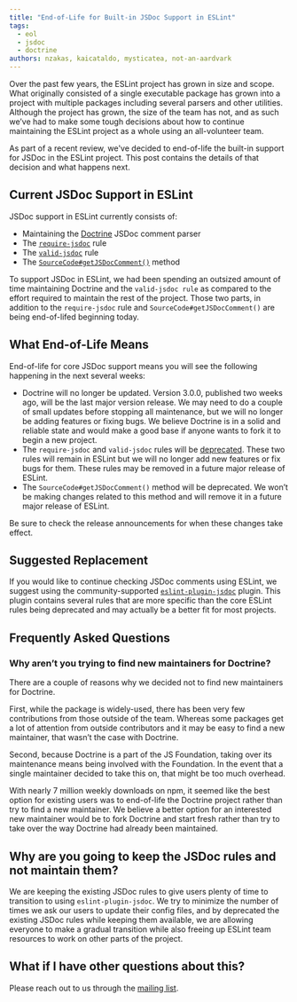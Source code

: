 ```yaml
---
title: "End-of-Life for Built-in JSDoc Support in ESLint"
tags:
  - eol
  - jsdoc
  - doctrine
authors: nzakas, kaicataldo, mysticatea, not-an-aardvark
---
```


Over the past few years, the ESLint project has grown in size and scope. What originally consisted of a single executable package has grown into a project with multiple packages including several parsers and other utilities. Although the project has grown, the size of the team has not, and as such we’ve had to make some tough decisions about how to continue maintaining the ESLint project as a whole using an all-volunteer team.

As part of a recent review, we've decided to end-of-life the built-in support for JSDoc in the ESLint project. This post contains the details of that decision and what happens next.

## Current JSDoc Support in ESLint

JSDoc support in ESLint currently consists of:

* Maintaining the [Doctrine](https://github.com/eslint/doctrine) JSDoc comment parser
* The [`require-jsdoc`](https://eslint.org/docs/rules/require-jsdoc) rule
* The [`valid-jsdoc`](https://eslint.org/docs/rules/valid-jsdoc) rule
* The [`SourceCode#getJSDocComment()`](https://eslint.org/docs/developer-guide/working-with-rules#contextgetsourcecode) method

To support JSDoc in ESLint, we had been spending an outsized amount of time maintaining Doctrine and the `valid-jsdoc rule` as compared to the effort required to maintain the rest of the project. Those two parts, in addition to the `require-jsdoc` rule and `SourceCode#getJSDocComment()` are being end-of-lifed beginning today.

## What End-of-Life Means

End-of-life for core JSDoc support means you will see the following happening in the next several weeks:

* Doctrine will no longer be updated. Version 3.0.0, published two weeks ago, will be the last major version release. We may need to do a couple of small updates before stopping all maintenance, but we will no longer be adding features or fixing bugs. We believe Doctrine is in a solid and reliable state and would make a good base if anyone wants to fork it to begin a new project.
* The `require-jsdoc` and `valid-jsdoc` rules will be [deprecated](https://eslint.org/docs/user-guide/rule-deprecation#rule-deprecation). These two rules will remain in ESLint but we will no longer add new features or fix bugs for them. These rules may be removed in a future major release of ESLint.
* The `SourceCode#getJSDocComment()` method will be deprecated. We won’t be making changes related to this method and will remove it in a future major release of ESLint.

Be sure to check the release announcements for when these changes take effect.

## Suggested Replacement

If you would like to continue checking JSDoc comments using ESLint, we suggest using the community-supported [`eslint-plugin-jsdoc`](https://github.com/gajus/eslint-plugin-jsdoc) plugin. This plugin contains several rules that are more specific than the core ESLint rules being deprecated and may actually be a better fit for most projects.

## Frequently Asked Questions

### Why aren’t you trying to find new maintainers for Doctrine?

There are a couple of reasons why we decided not to find new maintainers for Doctrine.

First, while the package is widely-used, there has been very few contributions from those outside of the team. Whereas some packages get a lot of attention from outside contributors and it may be easy to find a new maintainer, that wasn’t the case with Doctrine.

Second, because Doctrine is a part of the JS Foundation, taking over its maintenance means being involved with the Foundation. In the event that a single maintainer decided to take this on, that might be too much overhead.

With nearly 7 million weekly downloads on npm, it seemed like the best option for existing users was to end-of-life the Doctrine project rather than try to find a new maintainer. We believe a better option for an interested new maintainer would be to fork Doctrine and start fresh rather than try to take over the way Doctrine had already been maintained.

## Why are you going to keep the JSDoc rules and not maintain them?

We are keeping the existing JSDoc rules to give users plenty of time to transition to using `eslint-plugin-jsdoc`. We try to minimize the number of times we ask our users to update their config files, and by deprecated the existing JSDoc rules while keeping them available, we are allowing everyone to make a gradual transition while also freeing up ESLint team resources to work on other parts of the project.

## What if I have other questions about this?

Please reach out to us through the [mailing list](https://groups.google.com/group/eslint).
